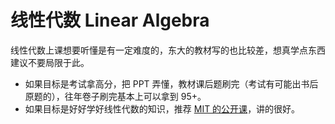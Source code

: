 # 线性代数 Linear Algebra

线性代数上课想要听懂是有一定难度的，东大的教材写的也比较差，想真学点东西建议不要局限于此。

- 如果目标是考试拿高分，把 PPT 弄懂，教材课后题刷完（考试有可能出书后原题的），往年卷子刷完基本上可以拿到 95+。
- 如果目标是好好学好线性代数的知识，推荐 [MIT 的公开课](https://www.bilibili.com/video/BV1ix411f7Yp?share_source=copy_web)，讲的很好。